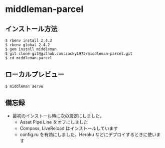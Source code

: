 # middleman-parcel

## インストール方法

```
$ rbenv install 2.4.2
$ rbenv global 2.4.2
$ gem install middleman
$ git clone git@github.com:zacky1972/middleman-parcel.git
$ cd middleman-parcel
```

## ローカルプレビュー

```
$ middleman serve
```

## 備忘録

* 最初のインストール時に次の設定にしました。
  * Asset Pipe Line をオフにしました
  * Compass, LiveReload はインストールしています
  * config.ru を有効にしました。Heroku などにデプロイするときに使います
